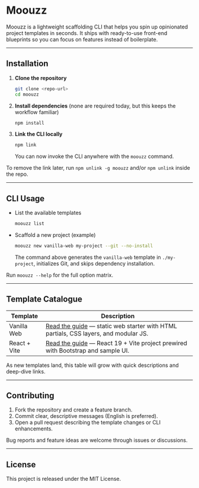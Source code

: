 # Moouzz

Moouzz is a lightweight scaffolding CLI that helps you spin up opinionated project templates in seconds.
It ships with ready-to-use front-end blueprints so you can focus on features instead of boilerplate.

---

## Installation

1. **Clone the repository**
   ```bash
   git clone <repo-url>
   cd moouzz
   ```
2. **Install dependencies** (none are required today, but this keeps the workflow familiar)
   ```bash
   npm install
   ```
3. **Link the CLI locally**
   ```bash
   npm link
   ```
   You can now invoke the CLI anywhere with the `moouzz` command.

To remove the link later, run `npm unlink -g moouzz` and/or `npm unlink` inside the repo.

---

## CLI Usage

- List the available templates
  ```bash
  moouzz list
  ```
- Scaffold a new project (example)
  ```bash
  moouzz new vanilla-web my-project --git --no-install
  ```
  The command above generates the `vanilla-web` template in `./my-project`, initializes Git, and skips dependency installation.

Run `moouzz --help` for the full option matrix.

---

## Template Catalogue

| Template     | Description                                            |
|--------------|--------------------------------------------------------|
| Vanilla Web  | [Read the guide](docs/templates/vanilla-web.md) — static web starter with HTML partials, CSS layers, and modular JS. |
| React + Vite | [Read the guide](docs/templates/react-vite.md) — React 19 + Vite project prewired with Bootstrap and sample UI. |

As new templates land, this table will grow with quick descriptions and deep-dive links.

---

## Contributing

1. Fork the repository and create a feature branch.
2. Commit clear, descriptive messages (English is preferred).
3. Open a pull request describing the template changes or CLI enhancements.

Bug reports and feature ideas are welcome through issues or discussions.

---

## License

This project is released under the MIT License.
